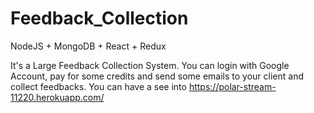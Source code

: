 # Feedback_Collection
NodeJS + MongoDB + React + Redux

It's a Large Feedback Collection System. You can login with Google Account, pay for some credits and send some emails to your client and collect feedbacks. You can have a see into https://polar-stream-11220.herokuapp.com/


